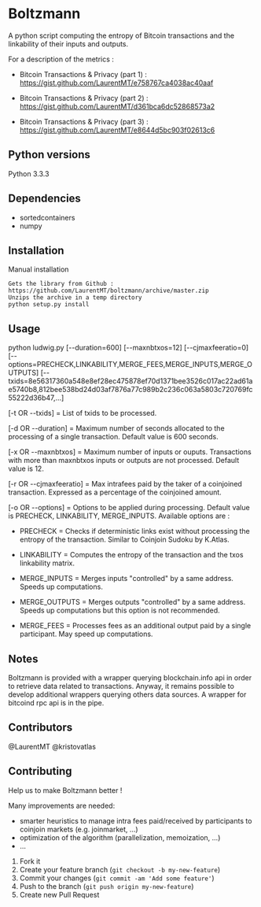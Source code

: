 # Boltzmann

A python script computing the entropy of Bitcoin transactions and the linkability of their inputs and outputs.

For a description of the metrics :

- Bitcoin Transactions & Privacy (part 1) : https://gist.github.com/LaurentMT/e758767ca4038ac40aaf

- Bitcoin Transactions & Privacy (part 2) : https://gist.github.com/LaurentMT/d361bca6dc52868573a2

- Bitcoin Transactions & Privacy (part 3) : https://gist.github.com/LaurentMT/e8644d5bc903f02613c6



## Python versions

Python 3.3.3


## Dependencies

- sortedcontainers
- numpy


## Installation


Manual installation
```
Gets the library from Github : https://github.com/LaurentMT/boltzmann/archive/master.zip
Unzips the archive in a temp directory
python setup.py install
```



## Usage

python ludwig.py [--duration=600] [--maxnbtxos=12] [--cjmaxfeeratio=0] [--options=PRECHECK,LINKABILITY,MERGE_FEES,MERGE_INPUTS,MERGE_OUTPUTS] [--txids=8e56317360a548e8ef28ec475878ef70d1371bee3526c017ac22ad61ae5740b8,812bee538bd24d03af7876a77c989b2c236c063a5803c720769fc55222d36b47,...]

[-t OR --txids] = List of txids to be processed.

[-d OR --duration] = Maximum number of seconds allocated to the processing of a single transaction. 
                     Default value is 600 seconds.

[-x OR --maxnbtxos] = Maximum number of inputs or ouputs. 
                      Transactions with more than maxnbtxos inputs or outputs are not processed. 
                      Default value is 12.    

[-r OR --cjmaxfeeratio] = Max intrafees paid by the taker of a coinjoined transaction. 
                          Expressed as a percentage of the coinjoined amount.

[-o OR --options] = Options to be applied during processing. 
                    Default value is PRECHECK, LINKABILITY, MERGE_INPUTS.
                    Available options are :
                    
- PRECHECK = Checks if deterministic links exist without processing the entropy of the transaction. Similar to Coinjoin Sudoku by K.Atlas.
                      
- LINKABILITY = Computes the entropy of the transaction and the txos linkability matrix.
                      
- MERGE_INPUTS = Merges inputs "controlled" by a same address. Speeds up computations.
                      
- MERGE_OUTPUTS = Merges outputs "controlled" by a same address. Speeds up computations but this option is not recommended.
                      
- MERGE_FEES = Processes fees as an additional output paid by a single participant. May speed up computations.


## Notes

Boltzmann is provided with a wrapper querying blockchain.info api in order to retrieve data related to transactions. Anyway, it remains possible to develop additional wrappers querying others data sources. A wrapper for bitcoind rpc api is in the pipe.


## Contributors
@LaurentMT
@kristovatlas


## Contributing

Help us to make Boltzmann better !

Many improvements are needed:
 - smarter heuristics to manage intra fees paid/received by participants to coinjoin markets (e.g. joinmarket, ...)
 - optimization of the algorithm (parallelization, memoization, ...)
 - ...

1. Fork it
2. Create your feature branch (`git checkout -b my-new-feature`)
3. Commit your changes (`git commit -am 'Add some feature'`)
4. Push to the branch (`git push origin my-new-feature`)
5. Create new Pull Request
